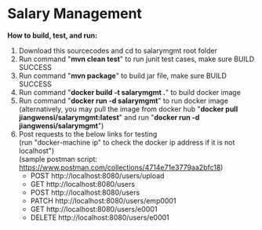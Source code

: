 # Salary Management

<b>How to build, test, and run:</b><br/>
1. Download this sourcecodes and cd to salarymgmt root folder
2. Run command "<b>mvn clean test</b>" to run junit test cases, make sure BUILD SUCCESS
3. Run command "<b>mvn package</b>" to build jar file, make sure BUILD SUCCESS
4. Run command "<b>docker build -t salarymgmt .</b>" to build docker image
5. Run command "<b>docker run -d salarymgmt</b>" to run docker image<br/>
(alternatively, you may pull the image from docker hub "<b>docker pull jiangwensi/salarymgmt:latest</b>" and run "<b>docker run -d jiangwensi/salarymgmt</b>")
6. Post requests to the below links for testing <br/>(run "docker-machine ip" to check the docker ip address if it is not localhost") <br/>
(sample postman script: https://www.postman.com/collections/4714e71e3779aa2bfc18)
    - POST http://localhost:8080/users/upload
    - GET http://localhost:8080/users
    - POST http://localhost:8080/users
    - PATCH http://localhost:8080/users/emp0001
    - GET http://localhost:8080/users/e0001
    - DELETE http://localhost:8080/users/e0001



